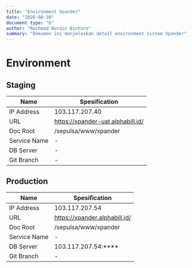 ```yaml
---
title: "Environment Xpander"
date: "2020-08-30"
document type: "6"
author: "Rochmad Nurdin Bintoro"
summary: "Dokumen ini menjelaskan detail environment sistem Xpander"
---
```


# **Environment**

## Staging

|**Name**|**Spesification**|
|-----|-----|
|IP Address|103.117.207.40|
|URL|https://xpander-uat.alphabill.id/|
|Doc Root|/sepulsa/www/xpander|
|Service Name|-|
|DB Server|-|
|Git Branch|-|

## Production

|**Name**|**Spesification**|
|-----|-----|
|IP Address|103.117.207.54|
|URL|https://xpander.alphabill.id/|
|Doc Root|/sepulsa/www/xpander|
|Service Name|-|
|DB Server|103.117.207.54:****|
|Git Branch|-|
